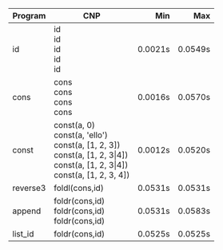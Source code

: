 Program | CNP | Min | Max
--- | --- | ---: | ---:
id | id<br/>id<br/>id<br/>id<br/>id | 0.0021s | 0.0549s
cons | cons<br/>cons<br/>cons<br/>cons | 0.0016s | 0.0570s
const | const(a, 0)<br/>const(a, 'ello')<br/>const(a, [1, 2, 3])<br/>const(a, [1, 2, 3\|4])<br/>const(a, [1, 2, 3\|4])<br/>const(a, [1, 2, 3, 4]) | 0.0012s | 0.0520s
reverse3 | foldl(cons,id) | 0.0531s | 0.0531s
append | foldr(cons,id)<br/>foldr(cons,id)<br/>foldr(cons,id) | 0.0531s | 0.0583s
list_id | foldr(cons,id) | 0.0525s | 0.0525s

